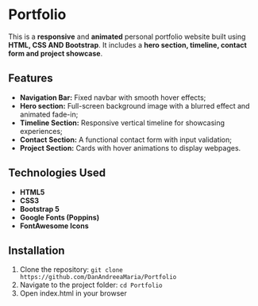 # Portfolio #

This is a **responsive** and **animated** personal portfolio website built using **HTML, CSS AND Bootstrap**. It includes a **hero section, timeline, contact form and project showcase**.

## Features
* **Navigation Bar:** Fixed navbar with smooth hover effects;
* **Hero section:** Full-screen background image with a blurred effect and animated fade-in;
* **Timeline Section:** Responsive vertical timeline for showcasing experiences;
* **Contact Section:** A functional contact form with input validation;
* **Project Section:** Cards with hover animations to display webpages.

## Technologies Used

* **HTML5**
* **CSS3**
* **Bootstrap 5**
* **Google Fonts (Poppins)**
* **FontAwesome Icons**

## Installation 

1. Clone the repository: ```git clone https://github.com/DanAndreeaMaria/Portfolio```
2. Navigate to the project folder: ```cd Portfolio```
3. Open index.html in your browser


